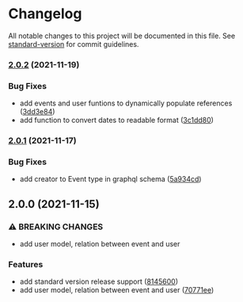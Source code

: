 # Changelog

All notable changes to this project will be documented in this file. See [standard-version](https://github.com/conventional-changelog/standard-version) for commit guidelines.

### [2.0.2](https://github.com/camcaro/graphql-react-events-manager/compare/v2.0.1...v2.0.2) (2021-11-19)


### Bug Fixes

* add events and user funtions to dynamically populate references ([3dd3e84](https://github.com/camcaro/graphql-react-events-manager/commit/3dd3e848d9ecfaf9f3056730c472f6e65e9483ad))
* add function to convert dates to readable format ([3c1dd80](https://github.com/camcaro/graphql-react-events-manager/commit/3c1dd80ab5546d1be87121dbf6c9b506d60c3c15))

### [2.0.1](https://github.com/camcaro/graphql-react-events-manager/compare/v2.0.0...v2.0.1) (2021-11-17)


### Bug Fixes

* add creator to Event type in graphql schema ([5a934cd](https://github.com/camcaro/graphql-react-events-manager/commit/5a934cd2f8bbaafd38b6f1ee8c447b8890e35a22))

## 2.0.0 (2021-11-15)


### ⚠ BREAKING CHANGES

* add user model, relation between event and user

### Features

* add standard version release support ([8145600](https://github.com/camcaro/graphql-react-events-manager/commit/81456002fcf6807be0b979d06404f656a69b96ca))
* add user model, relation between event and user ([70771ee](https://github.com/camcaro/graphql-react-events-manager/commit/70771eeec18ca688aa253bb037eb18ea9e5b8245))
